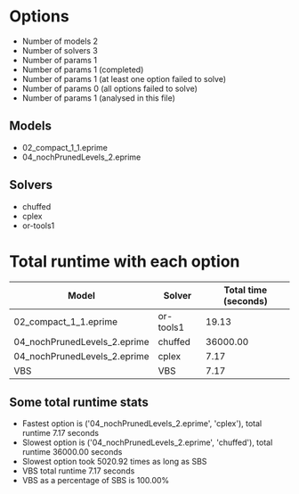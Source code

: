 

# Options


- Number of models         2
- Number of solvers        3
- Number of params         1
- Number of params         1 (completed)
- Number of params         1 (at least one option failed to solve)
- Number of params         0 (all options failed to solve)
- Number of params         1 (analysed in this file)


## Models


 - 02_compact_1_1.eprime
 - 04_nochPrunedLevels_2.eprime


## Solvers


 - chuffed
 - cplex
 - or-tools1


# Total runtime with each option


 | Model | Solver | Total time (seconds) | 
 | -- | -- | -- | 
 | 02_compact_1_1.eprime | or-tools1 | 19.13 | 
 | 04_nochPrunedLevels_2.eprime | chuffed | 36000.00 | 
 | 04_nochPrunedLevels_2.eprime | cplex | 7.17 | 
 | VBS | VBS | 7.17 | 


## Some total runtime stats


 - Fastest option is ('04_nochPrunedLevels_2.eprime', 'cplex'), total runtime 7.17 seconds
 - Slowest option is ('04_nochPrunedLevels_2.eprime', 'chuffed'), total runtime 36000.00 seconds
 - Slowest option took 5020.92 times as long as SBS
 - VBS total runtime 7.17 seconds
 - VBS as a percentage of SBS is 100.00%
